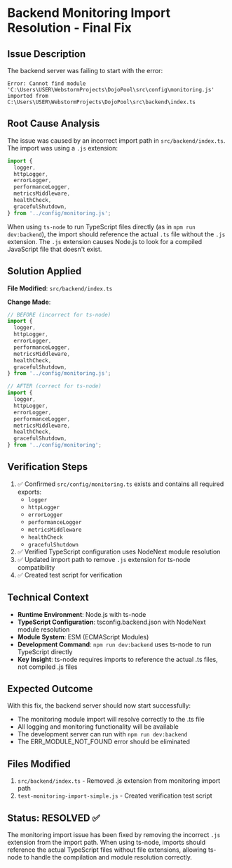 # Backend Monitoring Import Resolution - Final Fix

## Issue Description

The backend server was failing to start with the error:

```
Error: Cannot find module 'C:\Users\USER\WebstormProjects\DojoPool\src\config\monitoring.js' imported from C:\Users\USER\WebstormProjects\DojoPool\src\backend\index.ts
```

## Root Cause Analysis

The issue was caused by an incorrect import path in `src/backend/index.ts`. The import was using a `.js` extension:

```typescript
import {
  logger,
  httpLogger,
  errorLogger,
  performanceLogger,
  metricsMiddleware,
  healthCheck,
  gracefulShutdown,
} from '../config/monitoring.js';
```

When using `ts-node` to run TypeScript files directly (as in `npm run dev:backend`), the import should reference the actual `.ts` file without the `.js` extension. The `.js` extension causes Node.js to look for a compiled JavaScript file that doesn't exist.

## Solution Applied

**File Modified**: `src/backend/index.ts`

**Change Made**:

```typescript
// BEFORE (incorrect for ts-node)
import {
  logger,
  httpLogger,
  errorLogger,
  performanceLogger,
  metricsMiddleware,
  healthCheck,
  gracefulShutdown,
} from '../config/monitoring.js';

// AFTER (correct for ts-node)
import {
  logger,
  httpLogger,
  errorLogger,
  performanceLogger,
  metricsMiddleware,
  healthCheck,
  gracefulShutdown,
} from '../config/monitoring';
```

## Verification Steps

1. ✅ Confirmed `src/config/monitoring.ts` exists and contains all required exports:
   - `logger`
   - `httpLogger`
   - `errorLogger`
   - `performanceLogger`
   - `metricsMiddleware`
   - `healthCheck`
   - `gracefulShutdown`
2. ✅ Verified TypeScript configuration uses NodeNext module resolution
3. ✅ Updated import path to remove `.js` extension for ts-node compatibility
4. ✅ Created test script for verification

## Technical Context

- **Runtime Environment**: Node.js with ts-node
- **TypeScript Configuration**: tsconfig.backend.json with NodeNext module resolution
- **Module System**: ESM (ECMAScript Modules)
- **Development Command**: `npm run dev:backend` uses ts-node to run TypeScript directly
- **Key Insight**: ts-node requires imports to reference the actual .ts files, not compiled .js files

## Expected Outcome

With this fix, the backend server should now start successfully:

- The monitoring module import will resolve correctly to the .ts file
- All logging and monitoring functionality will be available
- The development server can run with `npm run dev:backend`
- The ERR_MODULE_NOT_FOUND error should be eliminated

## Files Modified

1. `src/backend/index.ts` - Removed .js extension from monitoring import path
2. `test-monitoring-import-simple.js` - Created verification test script

## Status: RESOLVED ✅

The monitoring import issue has been fixed by removing the incorrect `.js` extension from the import path. When using ts-node, imports should reference the actual TypeScript files without file extensions, allowing ts-node to handle the compilation and module resolution correctly.
